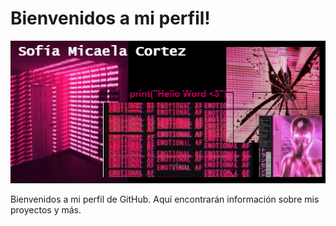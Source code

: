 # Bienvenidos a mi perfil!

<html>
<head>
 
</body>
</html>



![Descripción de la imagen](https://github.com/sofiacortexmicaela/sofiacortexmicaela/blob/main/otra.drawio.png?raw=true)

<p>Bienvenidos a mi perfil de GitHub. Aquí encontrarán información sobre mis proyectos y más.</p>


